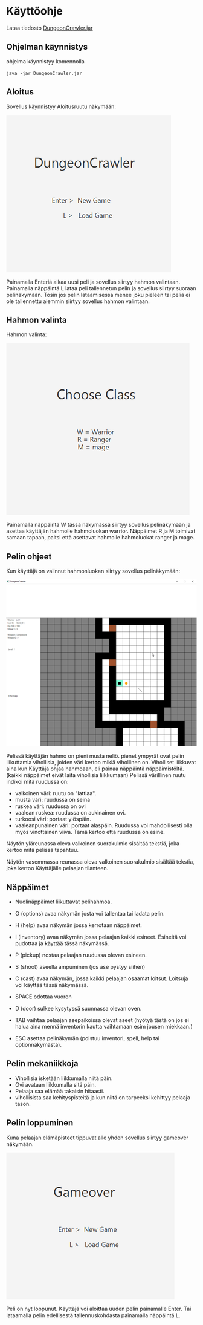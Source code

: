 # Käyttöohje

Lataa tiedosto [DungeonCrawler.jar](https://github.com/Antgoblin/ot-harjoitustyo/releases/tag/1.0)

## Ohjelman käynnistys
ohjelma käynnistyy komennolla
```
java -jar DungeonCrawler.jar
```

## Aloitus

Sovellus käynnistyy Aloitusruutu näkymään:

<img src="https://github.com/Antgoblin/ot-harjoitustyo/blob/master/dokumentointi/kuvat/DungeonCrawler.png"> 

Painamalla Enteriä alkaa uusi peli ja sovellus siirtyy hahmon valintaan.
Painamalla näppäintä L lataa peli tallennetun pelin ja sovellus siirtyy suoraan pelinäkymään. Tosin jos pelin lataamisessa menee
joku pieleen tai peliä ei ole tallennettu aiemmin siirtyy sovellus hahmon valintaan.

## Hahmon valinta

Hahmon valinta:

<img src="https://github.com/Antgoblin/ot-harjoitustyo/blob/master/dokumentointi/kuvat/ChooseClass.png">

Painamalla näppäintä W tässä näkymässä siirtyy sovellus pelinäkymään ja asettaa käyttäjän hahmolle hahmoluokan warrior.
Näppäimet R ja M toimivat samaan tapaan, paitsi että asettavat hahmolle hahmoluokat ranger ja mage.

## Pelin ohjeet

Kun käyttäjä on valinnut hahmonluokan siirtyy sovellus pelinäkymään:

<img src="https://github.com/Antgoblin/ot-harjoitustyo/blob/master/dokumentointi/kuvat/GameScreen.png">

Pelissä käyttäjän hahmo on pieni musta neliö.
pienet ympyrät ovat pelin liikuttamia vihollisia, joiden väri kertoo mikiä vihollinen on.
Viholliset liikkuvat aina kun Käyttäjä ohjaa hahmoaan, eli painaa näppäintä näppäimistöltä. 
(kaikki näppäimet eivät laita vihollisia liikkumaan)
Pelissä värillinen ruutu indikoi mitä ruudussa on:
- valkoinen väri: ruutu on "lattiaa".
- musta väri: ruudussa on seinä
- ruskea väri: ruudussa on ovi
- vaalean ruskea: ruudussa on aukinainen ovi.
- turkoosi väri: portaat ylöspäin.
- vaaleanpunainen väri: portaat alaspäin.
Ruudussa voi mahdollisesti olla myös vinottainen viiva. Tämä kertoo että ruudussa on esine.

Näytön yläreunassa oleva valkoinen suorakulmio sisältää tekstiä, joka kertoo mitä pelissä tapahtuu.

Näytön vasemmassa reunassa oleva valkoinen suorakulmio sisältää tekstia, joka kertoo Käyttäjälle pelaajan tilanteen.

## Näppäimet

- Nuolinäppäimet
    liikuttavat pelihahmoa.
    
- O (options)
    avaa näkymän josta voi tallentaa tai ladata pelin.

- H (help)
    avaa näkymän jossa kerrotaan näppäimet.
    
- I (inventory)
    avaa näkymän jossa pelaajan kaikki esineet. Esineitä voi pudottaa ja käyttää tässä näkymässä.
    
- P (pickup)
    nostaa pelaajan ruudussa olevan esineen.
    
- S (shoot)
    aseella ampuminen (jos ase pystyy siihen)
   
- C (cast)
    avaa näkymän, jossa kaikki pelaajan osaamat loitsut. Loitsuja voi käyttää tässä näkymässä.
    
- SPACE 
    odottaa vuoron
    
- D (door)
    sulkee kysytyssä suunnassa olevan oven.
    
- TAB
    vaihtaa pelaajan asepaikoissa olevat aseet (hyötyä tästä on jos ei halua aina mennä inventorin kautta 
    vaihtamaan esim jousen miekkaan.)
    
- ESC 
    asettaa pelinäkymän (poistuu inventori, spell, help tai optionnäkymästä).
    
## Pelin mekaniikkoja

- Vihollisia isketään liikkumalla niitä päin.
- Ovi avataan liikkumalla sitä päin.
- Pelaaja saa elämää takaisin hitaasti.
- vihollisista saa kehityspisteitä ja kun niitä on tarpeeksi kehittyy pelaaja tason.

## Pelin loppuminen

Kuna pelaajan elämäpisteet tippuvat alle yhden sovellus siirtyy gameover näkymään.

<img src="https://github.com/Antgoblin/ot-harjoitustyo/blob/master/dokumentointi/kuvat/Gameover.png">

Peli on nyt loppunut. Käyttäjä voi aloittaa uuden pelin painamalle Enter. Tai lataamalla pelin edellisestä tallennuskohdasta
painamalla näppäintä L.
